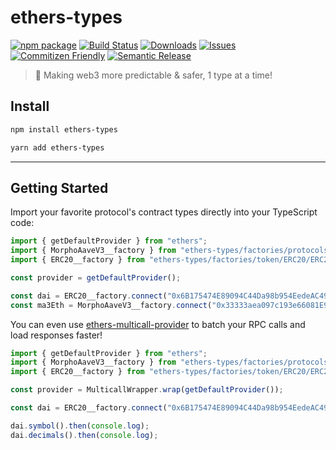 # ethers-types

[![npm package][npm-img]][npm-url]
[![Build Status][build-img]][build-url]
[![Downloads][downloads-img]][downloads-url]
[![Issues][issues-img]][issues-url]
[![Commitizen Friendly][commitizen-img]][commitizen-url]
[![Semantic Release][semantic-release-img]][semantic-release-url]

> 🛟 Making web3 more predictable & safer, 1 type at a time!

## Install

```bash
npm install ethers-types
```

```bash
yarn add ethers-types
```

---

## Getting Started

Import your favorite protocol's contract types directly into your TypeScript code:

```typescript
import { getDefaultProvider } from "ethers";
import { MorphoAaveV3__factory } from "ethers-types/factories/protocols/morpho/aave-v3/MorphoAaveV3__factory";
import { ERC20__factory } from "ethers-types/factories/token/ERC20/ERC20__factory";

const provider = getDefaultProvider();

const dai = ERC20__factory.connect("0x6B175474E89094C44Da98b954EedeAC495271d0F", provider);
const ma3Eth = MorphoAaveV3__factory.connect("0x33333aea097c193e66081E930c33020272b33333", provider);
```

You can even use [ethers-multicall-provider](https://github.com/Rubilmax/ethers-multicall-provider) to batch your RPC calls and load responses faster!

```typescript
import { getDefaultProvider } from "ethers";
import { MorphoAaveV3__factory } from "ethers-types/factories/protocols/morpho/aave-v3/MorphoAaveV3__factory";
import { ERC20__factory } from "ethers-types/factories/token/ERC20/ERC20__factory";

const provider = MulticallWrapper.wrap(getDefaultProvider());

const dai = ERC20__factory.connect("0x6B175474E89094C44Da98b954EedeAC495271d0F", provider);

dai.symbol().then(console.log);
dai.decimals().then(console.log);
```

[build-img]: https://github.com/Rubilmax/ethers-types/actions/workflows/release.yml/badge.svg
[build-url]: https://github.com/Rubilmax/ethers-types/actions/workflows/release.yml
[downloads-img]: https://img.shields.io/npm/dt/ethers-types
[downloads-url]: https://www.npmtrends.com/ethers-types
[npm-img]: https://img.shields.io/npm/v/ethers-types
[npm-url]: https://www.npmjs.com/package/ethers-types
[issues-img]: https://img.shields.io/github/issues/Rubilmax/ethers-types
[issues-url]: https://github.com/Rubilmax/ethers-types/issues
[semantic-release-img]: https://img.shields.io/badge/%20%20%F0%9F%93%A6%F0%9F%9A%80-semantic--release-e10079.svg
[semantic-release-url]: https://github.com/semantic-release/semantic-release
[commitizen-img]: https://img.shields.io/badge/commitizen-friendly-brightgreen.svg
[commitizen-url]: http://commitizen.github.io/cz-cli/
